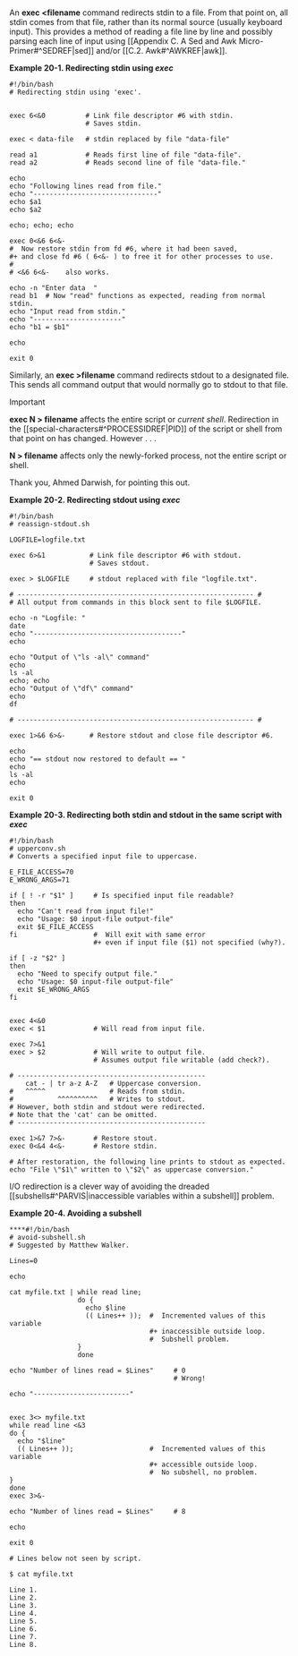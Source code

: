 # 

An **exec <filename** command redirects stdin to a file. From that point on, all stdin comes from that file, rather than its normal source (usually keyboard input). This provides a method of reading a file line by line and possibly parsing each line of input using [[Appendix C. A Sed and Awk Micro-Primer#^SEDREF|sed]] and/or [[C.2. Awk#^AWKREF|awk]].

**Example 20-1. Redirecting stdin using _exec_**

```
#!/bin/bash
# Redirecting stdin using 'exec'.


exec 6<&0          # Link file descriptor #6 with stdin.
                   # Saves stdin.

exec < data-file   # stdin replaced by file "data-file"

read a1            # Reads first line of file "data-file".
read a2            # Reads second line of file "data-file."

echo
echo "Following lines read from file."
echo "-------------------------------"
echo $a1
echo $a2

echo; echo; echo

exec 0<&6 6<&-
#  Now restore stdin from fd #6, where it had been saved,
#+ and close fd #6 ( 6<&- ) to free it for other processes to use.
#
# <&6 6<&-    also works.

echo -n "Enter data  "
read b1  # Now "read" functions as expected, reading from normal stdin.
echo "Input read from stdin."
echo "----------------------"
echo "b1 = $b1"

echo

exit 0
```

Similarly, an **exec >filename** command redirects stdout to a designated file. This sends all command output that would normally go to stdout to that file.

> [!important]
> **exec N > filename** affects the entire script or _current shell_. Redirection in the [[special-characters#^PROCESSIDREF|PID]] of the script or shell from that point on has changed. However . . .
>
> **N > filename** affects only the newly-forked process, not the entire script or shell.
>
> Thank you, Ahmed Darwish, for pointing this out.

**Example 20-2. Redirecting stdout using _exec_**

```
#!/bin/bash
# reassign-stdout.sh

LOGFILE=logfile.txt

exec 6>&1           # Link file descriptor #6 with stdout.
                    # Saves stdout.

exec > $LOGFILE     # stdout replaced with file "logfile.txt".

# ----------------------------------------------------------- #
# All output from commands in this block sent to file $LOGFILE.

echo -n "Logfile: "
date
echo "-------------------------------------"
echo

echo "Output of \"ls -al\" command"
echo
ls -al
echo; echo
echo "Output of \"df\" command"
echo
df

# ----------------------------------------------------------- #

exec 1>&6 6>&-      # Restore stdout and close file descriptor #6.

echo
echo "== stdout now restored to default == "
echo
ls -al
echo

exit 0
```

**Example 20-3. Redirecting both stdin and stdout in the same script with _exec_**

```
#!/bin/bash
# upperconv.sh
# Converts a specified input file to uppercase.

E_FILE_ACCESS=70
E_WRONG_ARGS=71

if [ ! -r "$1" ]     # Is specified input file readable?
then
  echo "Can't read from input file!"
  echo "Usage: $0 input-file output-file"
  exit $E_FILE_ACCESS
fi                   #  Will exit with same error
                     #+ even if input file ($1) not specified (why?).

if [ -z "$2" ]
then
  echo "Need to specify output file."
  echo "Usage: $0 input-file output-file"
  exit $E_WRONG_ARGS
fi


exec 4<&0
exec < $1            # Will read from input file.

exec 7>&1
exec > $2            # Will write to output file.
                     # Assumes output file writable (add check?).

# -----------------------------------------------
    cat - | tr a-z A-Z   # Uppercase conversion.
#   ^^^^^                # Reads from stdin.
#           ^^^^^^^^^^   # Writes to stdout.
# However, both stdin and stdout were redirected.
# Note that the 'cat' can be omitted.
# -----------------------------------------------

exec 1>&7 7>&-       # Restore stout.
exec 0<&4 4<&-       # Restore stdin.

# After restoration, the following line prints to stdout as expected.
echo "File \"$1\" written to \"$2\" as uppercase conversion."

```

I/O redirection is a clever way of avoiding the dreaded [[subshells#^PARVIS|inaccessible variables within a subshell]] problem.

**Example 20-4. Avoiding a subshell**

```
****#!/bin/bash
# avoid-subshell.sh
# Suggested by Matthew Walker.

Lines=0

echo

cat myfile.txt | while read line;
                 do {
                   echo $line
                   (( Lines++ ));  #  Incremented values of this variable
                                   #+ inaccessible outside loop.
                                   #  Subshell problem.
                 }
                 done

echo "Number of lines read = $Lines"     # 0
                                         # Wrong!

echo "------------------------"


exec 3<> myfile.txt
while read line <&3
do {
  echo "$line"
  (( Lines++ ));                   #  Incremented values of this variable
                                   #+ accessible outside loop.
                                   #  No subshell, no problem.
}
done
exec 3>&-

echo "Number of lines read = $Lines"     # 8

echo

exit 0

# Lines below not seen by script.

$ cat myfile.txt

Line 1.
Line 2.
Line 3.
Line 4.
Line 5.
Line 6.
Line 7.
Line 8.
```
